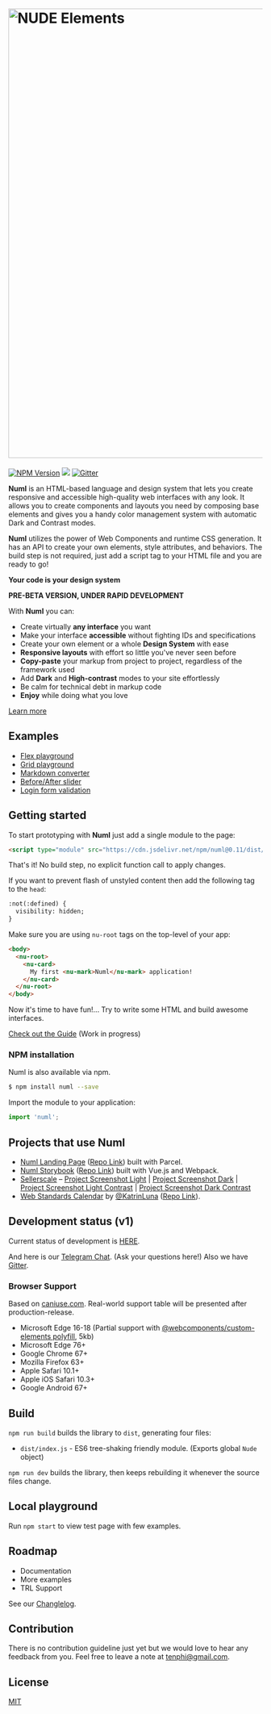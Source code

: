 # <img src="https://github.com/tenphi/nude/blob/master/images/logo.png?raw=true" alt="NUDE Elements" width="891">

[![NPM Version](https://img.shields.io/npm/v/numl.svg?style=flat)](https://www.npmjs.com/package/numl)
[![](https://img.shields.io/npm/dt/numl.svg?style=flat)](https://www.npmjs.com/package/numl)
[![Gitter](https://badges.gitter.im/tenphi/numl.svg)](https://gitter.im/tenphi/numl?utm_source=badge&utm_medium=badge&utm_campaign=pr-badge)

**Numl** is an HTML-based language and design system that lets you create responsive and accessible high-quality web interfaces with any look. It allows you to create components and layouts you need by composing base elements and gives you a handy color management system with automatic Dark and Contrast modes.

**Numl** utilizes the power of Web Components and runtime CSS generation. It has an API to create your own elements, style attributes, and behaviors. The build step is not required, just add a script tag to your HTML file and you are ready to go!

**Your code is your design system**

**PRE-BETA VERSION, UNDER RAPID DEVELOPMENT**

With **Numl** you can:

* Create virtually **any interface** you want
* Make your interface **accessible** without fighting IDs and specifications
* Create your own element or a whole **Design System** with ease
* **Responsive layouts** with effort so little you've never seen before
* **Copy-paste** your markup from project to project, regardless of the framework used
* Add **Dark** and **High-contrast** modes to your site effortlessly
* Be calm for technical debt in markup code
* **Enjoy** while doing what you love

[Learn more](https://numl.design/)

## Examples

* [Flex playground](https://numl.design/storybook/layouts/flex-playground)
* [Grid playground](https://numl.design/storybook/layouts/grid-playground)
* [Markdown converter](https://numl.design/storybook/converters/markdown)
* [Before/After slider](https://numl.design/storybook/complex/before-after-slider)
* [Login form validation](https://numl.design/storybook/complex/login-form)

## Getting started

To start prototyping with **Numl** just add a single module to the page:

```html
<script type="module" src="https://cdn.jsdelivr.net/npm/numl@0.11/dist/index.js"></script>
```

That's it! No build step, no explicit function call to apply changes.

If you want to prevent flash of unstyled content then add the following tag to the `head`:

```html
:not(:defined) {
  visibility: hidden;
}
```

Make sure you are using `nu-root` tags on the top-level of your app:

```html
<body>
  <nu-root>
    <nu-card>
      My first <nu-mark>Numl</nu-mark> application!
    </nu-card>
  </nu-root>
</body>
```

Now it's time to have fun!... Try to write some HTML and build awesome interfaces.

[Check out the Guide](https://numl.design/guide/basics/base-syntax) (Work in progress)

### NPM installation

Numl is also available via npm.
```bash
$ npm install numl --save
```

Import the module to your application:
```javascript
import 'numl';
```

## Projects that use Numl

* [Numl Landing Page](https://numl.design) ([Repo Link](https://github.com/tenphi/numl.design)) built with Parcel.
* [Numl Storybook](https://numl.design/storybook) ([Repo Link](https://github.com/tenphi/numl-storybook)) built with Vue.js and Webpack.
* [Sellerscale](https://sellerscale.com) – [Project Screenshot Light](https://github.com/tenphi/nude/blob/master/images/example-app-light.png?raw=true) | [Project Screenshot Dark](https://github.com/tenphi/nude/blob/master/images/example-app-dark.png?raw=true) | [Project Screenshot Light Contrast](https://github.com/tenphi/nude/blob/master/images/example-app-light-contrast.png?raw=true) | [Project Screenshot Dark Contrast](https://github.com/tenphi/nude/blob/master/images/example-app-dark-contrast.png?raw=true)
* [Web Standards Calendar](https://frontend-events-numl.now.sh/) by [@KatrinLuna](https://github.com/katrinLuna) ([Repo Link](https://github.com/katrinLuna/frontend-events-numl)).

## Development status (v1)

Current status of development is [HERE](https://github.com/tenphi/nude/projects/1).

And here is our [Telegram Chat](https://tele.click/numldesign). (Ask your questions here!)
Also we have [Gitter](https://gitter.im/tenphi/numl).

### Browser Support

Based on [caniuse.com](caniuse.com). Real-world support table will be presented after production-release.

* Microsoft Edge 16-18 (Partial support with [@webcomponents/custom-elements polyfill](https://github.com/webcomponents/polyfills/tree/master/packages/custom-elements), 5kb)
* Microsoft Edge 76+
* Google Chrome 67+
* Mozilla Firefox 63+
* Apple Safari 10.1+
* Apple iOS Safari 10.3+
* Google Android 67+

## Build

`npm run build` builds the library to `dist`, generating four files:

* `dist/index.js` - ES6 tree-shaking friendly module. (Exports global `Nude` object)

`npm run dev` builds the library, then keeps rebuilding it whenever the source files change.

## Local playground

Run `npm start` to view test page with few examples.

## Roadmap

* Documentation
* More examples
* TRL Support

See our [Changlelog](https://numl.design/guide/changelog).

## Contribution

There is no contribution guideline just yet but we would love to hear any feedback from you. Feel free to leave a note at [tenphi@gmail.com](mailto:tenphi@gmail.com?subject=Numl%20Feeback).

## License

[MIT](LICENSE)

